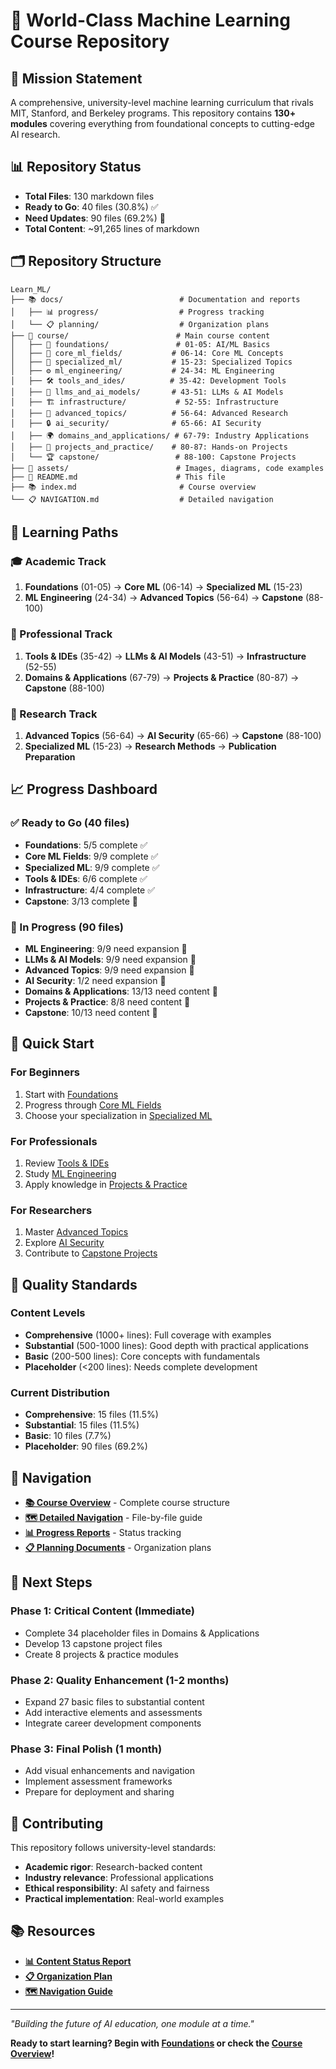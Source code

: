 # 🚀 World-Class Machine Learning Course Repository

## 🎯 **Mission Statement**
A comprehensive, university-level machine learning curriculum that rivals MIT, Stanford, and Berkeley programs. This repository contains **130+ modules** covering everything from foundational concepts to cutting-edge AI research.

## 📊 **Repository Status**
- **Total Files**: 130 markdown files
- **Ready to Go**: 40 files (30.8%) ✅
- **Need Updates**: 90 files (69.2%) 🔄
- **Total Content**: ~91,265 lines of markdown

## 🗂️ **Repository Structure**

```
Learn_ML/
├── 📚 docs/                          # Documentation and reports
│   ├── 📊 progress/                  # Progress tracking
│   └── 📋 planning/                  # Organization plans
├── 🎯 course/                        # Main course content
│   ├── 📖 foundations/               # 01-05: AI/ML Basics
│   ├── 🧠 core_ml_fields/           # 06-14: Core ML Concepts
│   ├── 🔬 specialized_ml/           # 15-23: Specialized Topics
│   ├── ⚙️ ml_engineering/           # 24-34: ML Engineering
│   ├── 🛠️ tools_and_ides/          # 35-42: Development Tools
│   ├── 🤖 llms_and_ai_models/       # 43-51: LLMs & AI Models
│   ├── 🏗️ infrastructure/           # 52-55: Infrastructure
│   ├── 🚀 advanced_topics/          # 56-64: Advanced Research
│   ├── 🔒 ai_security/              # 65-66: AI Security
│   ├── 🌍 domains_and_applications/ # 67-79: Industry Applications
│   ├── 💼 projects_and_practice/    # 80-87: Hands-on Projects
│   └── 🏆 capstone/                 # 88-100: Capstone Projects
├── 📁 assets/                        # Images, diagrams, code examples
├── 🎯 README.md                      # This file
├── 📚 index.md                       # Course overview
└── 📋 NAVIGATION.md                  # Detailed navigation
```

## 🎯 **Learning Paths**

### **🎓 Academic Track**
1. **Foundations** (01-05) → **Core ML** (06-14) → **Specialized ML** (15-23)
2. **ML Engineering** (24-34) → **Advanced Topics** (56-64) → **Capstone** (88-100)

### **💼 Professional Track**
1. **Tools & IDEs** (35-42) → **LLMs & AI Models** (43-51) → **Infrastructure** (52-55)
2. **Domains & Applications** (67-79) → **Projects & Practice** (80-87) → **Capstone** (88-100)

### **🔬 Research Track**
1. **Advanced Topics** (56-64) → **AI Security** (65-66) → **Capstone** (88-100)
2. **Specialized ML** (15-23) → **Research Methods** → **Publication Preparation**

## 📈 **Progress Dashboard**

### **✅ Ready to Go (40 files)**
- **Foundations**: 5/5 complete ✅
- **Core ML Fields**: 9/9 complete ✅
- **Specialized ML**: 9/9 complete ✅
- **Tools & IDEs**: 6/6 complete ✅
- **Infrastructure**: 4/4 complete ✅
- **Capstone**: 3/13 complete 🔄

### **🔄 In Progress (90 files)**
- **ML Engineering**: 9/9 need expansion 🔄
- **LLMs & AI Models**: 9/9 need expansion 🔄
- **Advanced Topics**: 9/9 need expansion 🔄
- **AI Security**: 1/2 need expansion 🔄
- **Domains & Applications**: 13/13 need content 🔴
- **Projects & Practice**: 8/8 need content 🔴
- **Capstone**: 10/13 need content 🔴

## 🚀 **Quick Start**

### **For Beginners**
1. Start with [Foundations](course/foundations/)
2. Progress through [Core ML Fields](course/core_ml_fields/)
3. Choose your specialization in [Specialized ML](course/specialized_ml/)

### **For Professionals**
1. Review [Tools & IDEs](course/tools_and_ides/)
2. Study [ML Engineering](course/ml_engineering/)
3. Apply knowledge in [Projects & Practice](course/projects_and_practice/)

### **For Researchers**
1. Master [Advanced Topics](course/advanced_topics/)
2. Explore [AI Security](course/ai_security/)
3. Contribute to [Capstone Projects](course/capstone/)

## 🎯 **Quality Standards**

### **Content Levels**
- **Comprehensive** (1000+ lines): Full coverage with examples
- **Substantial** (500-1000 lines): Good depth with practical applications
- **Basic** (200-500 lines): Core concepts with fundamentals
- **Placeholder** (<200 lines): Needs complete development

### **Current Distribution**
- **Comprehensive**: 15 files (11.5%)
- **Substantial**: 15 files (11.5%)
- **Basic**: 10 files (7.7%)
- **Placeholder**: 90 files (69.2%)

## 🔗 **Navigation**

- **[📚 Course Overview](index.md)** - Complete course structure
- **[🗺️ Detailed Navigation](NAVIGATION.md)** - File-by-file guide
- **[📊 Progress Reports](docs/progress/)** - Status tracking
- **[📋 Planning Documents](docs/planning/)** - Organization plans

## 🎯 **Next Steps**

### **Phase 1: Critical Content** (Immediate)
- Complete 34 placeholder files in Domains & Applications
- Develop 13 capstone project files
- Create 8 projects & practice modules

### **Phase 2: Quality Enhancement** (1-2 months)
- Expand 27 basic files to substantial content
- Add interactive elements and assessments
- Integrate career development components

### **Phase 3: Final Polish** (1 month)
- Add visual enhancements and navigation
- Implement assessment frameworks
- Prepare for deployment and sharing

## 🤝 **Contributing**

This repository follows university-level standards:
- **Academic rigor**: Research-backed content
- **Industry relevance**: Professional applications
- **Ethical responsibility**: AI safety and fairness
- **Practical implementation**: Real-world examples

## 📚 **Resources**

- **[📊 Content Status Report](docs/progress/CONTENT_STATUS_REPORT.md)**
- **[📋 Organization Plan](docs/planning/ORGANIZATION_PLAN.md)**
- **[🗺️ Navigation Guide](NAVIGATION.md)**

---

*"Building the future of AI education, one module at a time."*

**Ready to start learning? Begin with [Foundations](course/foundations/) or check the [Course Overview](index.md)!**